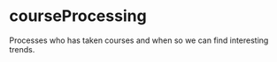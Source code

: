 courseProcessing
================

Processes who has taken courses and when so we can find interesting trends.
